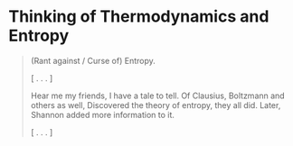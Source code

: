 Thinking of Thermodynamics and Entropy
======================================

> (Rant against / Curse of) Entropy.
>
> [ . . . ]
>
> Hear me my friends, I have a tale to tell.
> Of Clausius, Boltzmann and others as well,
> Discovered the theory of entropy, they all did.
> Later, Shannon added more information to it.
>
> [ . . . ]
> 

